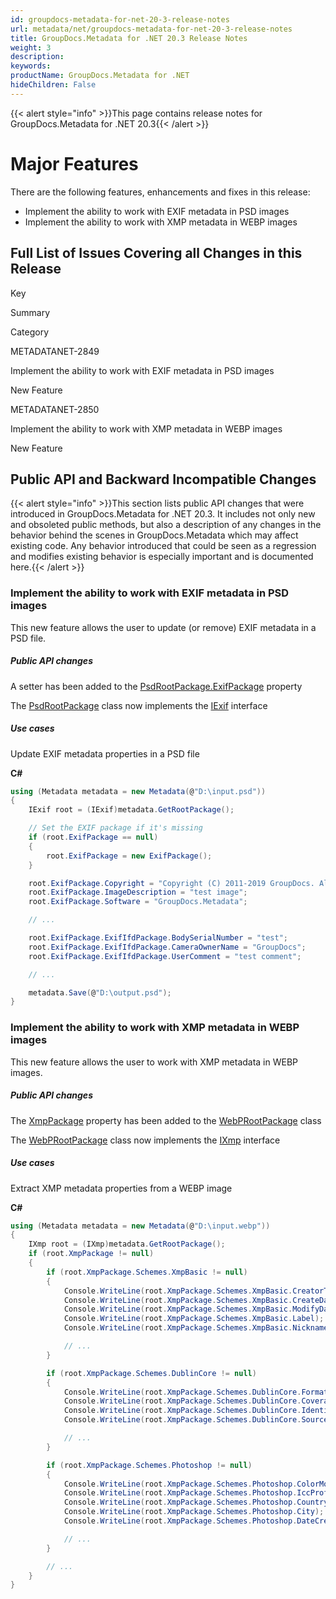 ```yaml
---
id: groupdocs-metadata-for-net-20-3-release-notes
url: metadata/net/groupdocs-metadata-for-net-20-3-release-notes
title: GroupDocs.Metadata for .NET 20.3 Release Notes
weight: 3
description: 
keywords: 
productName: GroupDocs.Metadata for .NET
hideChildren: False
---
```

{{< alert style="info" >}}This page contains release notes for GroupDocs.Metadata for .NET 20.3{{< /alert >}}

# Major Features

There are the following features, enhancements and fixes in this release:

*   Implement the ability to work with EXIF metadata in PSD images
*   Implement the ability to work with XMP metadata in WEBP images

## Full List of Issues Covering all Changes in this Release

Key

Summary

Category

METADATANET-2849

Implement the ability to work with EXIF metadata in PSD images

New Feature

METADATANET-2850

Implement the ability to work with XMP metadata in WEBP images

New Feature

## Public API and Backward Incompatible Changes

{{< alert style="info" >}}This section lists public API changes that were introduced in GroupDocs.Metadata for .NET 20.3. It includes not only new and obsoleted public methods, but also a description of any changes in the behavior behind the scenes in GroupDocs.Metadata which may affect existing code. Any behavior introduced that could be seen as a regression and modifies existing behavior is especially important and is documented here.{{< /alert >}}

### Implement the ability to work with EXIF metadata in PSD images

This new feature allows the user to update (or remove) EXIF metadata in a PSD file.

##### Public API changes

A setter has been added to the [PsdRootPackage.ExifPackage](https://apireference.groupdocs.com/net/metadata/groupdocs.metadata.formats.image/psdrootpackage/properties/exifpackage) property

The [PsdRootPackage](https://apireference.groupdocs.com/net/metadata/groupdocs.metadata.formats.image/psdrootpackage) class now implements the [IExif](https://apireference.groupdocs.com/net/metadata/groupdocs.metadata.standards.exif/iexif) interface

##### Use cases

Update EXIF metadata properties in a PSD file

**C#**

```csharp
using (Metadata metadata = new Metadata(@"D:\input.psd"))
{
	IExif root = (IExif)metadata.GetRootPackage();

	// Set the EXIF package if it's missing
	if (root.ExifPackage == null)
	{
		root.ExifPackage = new ExifPackage();
	}

	root.ExifPackage.Copyright = "Copyright (C) 2011-2019 GroupDocs. All Rights Reserved.";
	root.ExifPackage.ImageDescription = "test image";
	root.ExifPackage.Software = "GroupDocs.Metadata";

	// ...

	root.ExifPackage.ExifIfdPackage.BodySerialNumber = "test";
	root.ExifPackage.ExifIfdPackage.CameraOwnerName = "GroupDocs";
	root.ExifPackage.ExifIfdPackage.UserComment = "test comment";

	// ...

	metadata.Save(@"D:\output.psd");
}
```

### Implement the ability to work with XMP metadata in WEBP images

This new feature allows the user to work with XMP metadata in WEBP images.

##### Public API changes

The [XmpPackage](https://apireference.groupdocs.com/net/metadata/groupdocs.metadata.formats.image/webprootpackage/properties/xmppackage) property has been added to the [WebPRootPackage](https://apireference.groupdocs.com/net/metadata/groupdocs.metadata.formats.image/webprootpackage) class

The [WebPRootPackage](https://apireference.groupdocs.com/net/metadata/groupdocs.metadata.formats.image/webprootpackage) class now implements the [IXmp](https://apireference.groupdocs.com/net/metadata/groupdocs.metadata.standards.xmp/ixmp) interface

##### Use cases

Extract XMP metadata properties from a WEBP image

**C#**

```csharp
using (Metadata metadata = new Metadata(@"D:\input.webp"))
{
	IXmp root = (IXmp)metadata.GetRootPackage();
	if (root.XmpPackage != null)
	{
		if (root.XmpPackage.Schemes.XmpBasic != null)
		{
			Console.WriteLine(root.XmpPackage.Schemes.XmpBasic.CreatorTool);
			Console.WriteLine(root.XmpPackage.Schemes.XmpBasic.CreateDate);
			Console.WriteLine(root.XmpPackage.Schemes.XmpBasic.ModifyDate);
			Console.WriteLine(root.XmpPackage.Schemes.XmpBasic.Label);
			Console.WriteLine(root.XmpPackage.Schemes.XmpBasic.Nickname);

			// ...
		}

		if (root.XmpPackage.Schemes.DublinCore != null)
		{
			Console.WriteLine(root.XmpPackage.Schemes.DublinCore.Format);
			Console.WriteLine(root.XmpPackage.Schemes.DublinCore.Coverage);
			Console.WriteLine(root.XmpPackage.Schemes.DublinCore.Identifier);
			Console.WriteLine(root.XmpPackage.Schemes.DublinCore.Source);

			// ...
		}

		if (root.XmpPackage.Schemes.Photoshop != null)
		{
			Console.WriteLine(root.XmpPackage.Schemes.Photoshop.ColorMode);
			Console.WriteLine(root.XmpPackage.Schemes.Photoshop.IccProfile);
			Console.WriteLine(root.XmpPackage.Schemes.Photoshop.Country);
			Console.WriteLine(root.XmpPackage.Schemes.Photoshop.City);
			Console.WriteLine(root.XmpPackage.Schemes.Photoshop.DateCreated);

			// ... 
		}

		// ...
	}
}
```
